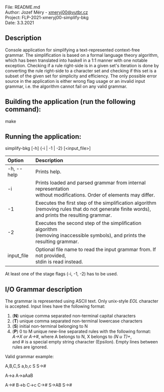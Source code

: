 File:     README.md  
Author:   Jozef Méry - xmeryj00@vutbr.cz  
Project:  FLP-2021-xmeryj00-simplify-bkg  
Date:     3.3.2021

## Description

Console application for simplifying a text-represented context-free grammar.
The simplification is based on a formal language theory algorithm,
which has been translated into haskell in a 1:1 manner with one notable
exception. Checking if a rule right-side is in a given set's iteration is done
by converting the rule right-side to a character set and checking if this
set is a subset of the given set for simplicity and efficiency.
The only possible error source in the application is either wrong flag
usage or an invalid input grammar, i.e. the algorithm cannot fail on
any valid grammar.

## Building the application (run the following command):

  make

## Running the application:

  simplify-bkg [-h] {-i | -1 | -2} [<input_file>]

| Option      | Description                                                   |
|:-           |:-                                                             |  
| -h, --help  | Prints help.                                                  |
| -i          | Prints loaded and parsed grammar from internal representation <br /> without modifications. Order of elements may differ. |
| -1          | Executes the first step of the simplification algorithm <br /> (removing rules that do not generate finite words), and prints the resulting grammar. |
| -2          | Executes the second step of the simplification algorithm <br /> (removing inaccessible symbols), and prints the resulting grammar. |
| input_file | Optional file name to read the input grammar from. If not provided, <br /> stdin is read instead. |

At least one of the stage flags (-i, -1, -2) has to be used.

## I/O Grammar description

The grammar is represented using ASCII text. Only unix-style *EOL* character is accepted.
Input lines have the following format:
1. (**N**) unique comma separated non-terminal capital characters
2. (**T**) unique comma separated non-terminal lowercase characters
3. (**S**) initial non-terminal belonging to N 
4. (**P**) 0 to M unique new-line separated rules with the following format: <br />*A->X or A->#*, where A belongs to N, X belongs to *(N u T)+*, <br /> and # is a special empty string character (Epsilon). Empty lines between rules are ignored.
   
Valid grammar example:

  A,B,C,S
  a,b,c
  S
  S->#

  A->a
  A->aAaB
  
  A->#
  B->b
  C->c
  C->#
  S->AB
  S->#